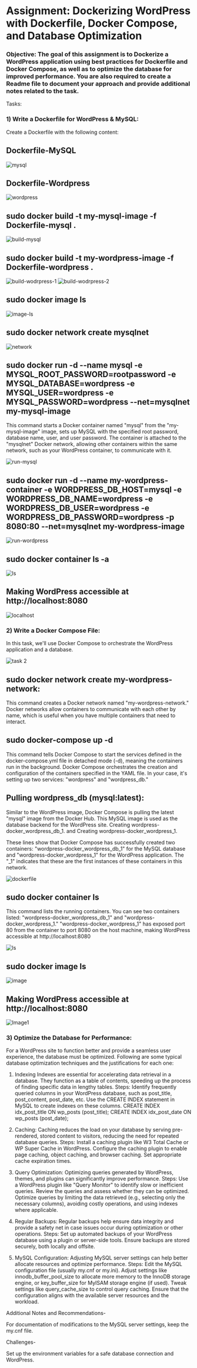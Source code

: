 
# Assignment: Dockerizing WordPress with Dockerfile, Docker Compose, and Database Optimization

### Objective: The goal of this assignment is to Dockerize a WordPress application using best practices for Dockerfile and Docker Compose, as well as to optimize the database for improved performance. You are also required to create a Readme file to document your approach and provide additional notes related to the task.

Tasks:

### 1) Write a Dockerfile for WordPress & MySQL:
Create a Dockerfile with the following content:
## Dockerfile-MySQL

![mysql](https://github.com/Akshat338/devops-assignment/assets/91428402/5b170d6c-e69f-409f-bf97-86ec901512f4)

## Dockerfile-Wordpress

![wordpress](https://github.com/Akshat338/devops-assignment/assets/91428402/94ca923d-ed0b-4e54-8be3-b3b3c192c42d)

## sudo docker build -t my-mysql-image -f Dockerfile-mysql .

![build-mysql](https://github.com/Akshat338/devops-assignment/assets/91428402/b7898a4a-be71-4dd5-a81a-ab4b3e2a7e1f)

## sudo docker build -t my-wordpress-image -f Dockerfile-wordpress .

![build-wodrpress-1](https://github.com/Akshat338/devops-assignment/assets/91428402/1ff36904-f758-4cf9-b23b-9bff3ec65ef0)
![build-wodrpress-2](https://github.com/Akshat338/devops-assignment/assets/91428402/cf6435f0-8712-4fb0-8d65-099bffff2260)

## sudo docker image ls
![image-ls](https://github.com/Akshat338/devops-assignment/assets/91428402/756f2069-847a-4a11-9271-e0169a35fd5f)

## sudo docker network create mysqlnet
![network](https://github.com/Akshat338/devops-assignment/assets/91428402/b773a9c5-8e81-4a4b-95a8-080f37406ffb)

## sudo docker run -d --name mysql -e MYSQL_ROOT_PASSWORD=rootpassword -e MYSQL_DATABASE=wordpress -e MYSQL_USER=wordpress -e MYSQL_PASSWORD=wordpress --net=mysqlnet my-mysql-image 

This command starts a Docker container named "mysql" from the "my-mysql-image" image, sets up MySQL with the specified root password, database name, user, and user password. The container is attached to the "mysqlnet" Docker network, allowing other containers within the same network, such as your WordPress container, to communicate with it.

![run-mysql](https://github.com/Akshat338/devops-assignment/assets/91428402/3c4dd646-9605-479d-835f-6d050ca53207)

## sudo docker run -d --name my-wordpress-container -e WORDPRESS_DB_HOST=mysql -e WORDPRESS_DB_NAME=wordpress -e WORDPRESS_DB_USER=wordpress -e WORDPRESS_DB_PASSWORD=wordpress -p 8080:80 --net=mysqlnet my-wordpress-image

![run-wordpress](https://github.com/Akshat338/devops-assignment/assets/91428402/76604ae0-d925-4bc5-93c7-861d333f1891)

## sudo docker container ls -a

![ls](https://github.com/Akshat338/devops-assignment/assets/91428402/c7e3d61d-bf16-453a-9e42-1e8ec8c07b0c)

## Making WordPress accessible at http://localhost:8080 

![localhost](https://github.com/Akshat338/devops-assignment/assets/91428402/f4a3a911-da2b-4fc7-a240-2f61c81e6adf)



### 2) Write a Docker Compose File:

In this task, we'll use Docker Compose to orchestrate the WordPress application and a database.

![task 2](https://github.com/Akshat338/devops-assignment/assets/91428402/ee73e4e6-eb99-4419-a673-0c7b88b636c8)

## sudo docker network create my-wordpress-network:

This command creates a Docker network named "my-wordpress-network." Docker networks allow containers to communicate with each other by name, which is useful when you have multiple containers that need to interact.

## sudo docker-compose up -d

This command tells Docker Compose to start the services defined in the docker-compose.yml file in detached mode (-d), meaning the containers run in the background.
Docker Compose orchestrates the creation and configuration of the containers specified in the YAML file. In your case, it's setting up two services: "wordpress" and "wordpress_db."

## Pulling wordpress_db (mysql:latest):

Similar to the WordPress image, Docker Compose is pulling the latest "mysql" image from the Docker Hub. This MySQL image is used as the database backend for the WordPress site.
Creating wordpress-docker_wordpress_db_1. and Creating wordpress-docker_wordpress_1.

These lines show that Docker Compose has successfully created two containers: "wordpress-docker_wordpress_db_1" for the MySQL database and "wordpress-docker_wordpress_1" for the WordPress application. The "_1" indicates that these are the first instances of these containers in this network.


![dockerfile](https://github.com/Akshat338/devops-assignment/assets/91428402/ec83b3e7-3abf-4376-98ee-41cd7b9bdd97)


## sudo docker container ls

This command lists the running containers. You can see two containers listed: "wordpress-docker_wordpress_db_1" and "wordpress-docker_wordpress_1."
"wordpress-docker_wordpress_1" has exposed port 80 from the container to port 8080 on the host machine, making WordPress accessible at http://localhost:8080


![ls](https://github.com/Akshat338/devops-assignment/assets/91428402/9bc07bd0-11e5-45e7-94c5-48f92f16c49d)

## sudo docker image ls

![image](https://github.com/Akshat338/devops-assignment/assets/91428402/1337efa0-e3d2-4bbd-8d78-3052ac76f080)

## Making WordPress accessible at http://localhost:8080

![Image1](https://github.com/Akshat338/devops-assignment/assets/91428402/d602aa35-ea3c-40ff-be28-367508cf4854)


### 3) Optimize the Database for Performance:

For a WordPress site to function better and provide a seamless user experience, the database must be optimized. Following are some typical database optimization techniques and the justifications for each one:

1. Indexing
Indexes are essential for accelerating data retrieval in a database. They function as a table of contents, speeding up the process of finding specific data in lengthy tables.
Steps:
Identify frequently queried columns in your WordPress database, such as post_title, post_content, post_date, etc.
Use the CREATE INDEX statement in MySQL to create indexes on these columns.
CREATE INDEX idx_post_title ON wp_posts (post_title);
CREATE INDEX idx_post_date ON wp_posts (post_date);

2. Caching: Caching reduces the load on your database by serving pre-rendered, stored content to visitors, reducing the need for repeated database queries.
Steps:
Install a caching plugin like W3 Total Cache or WP Super Cache in WordPress.
Configure the caching plugin to enable page caching, object caching, and browser caching.
Set appropriate cache expiration times.

3. Query Optimization: Optimizing queries generated by WordPress, themes, and plugins can significantly improve performance.
Steps:
Use a WordPress plugin like "Query Monitor" to identify slow or inefficient queries.
Review the queries and assess whether they can be optimized.
Optimize queries by limiting the data retrieved (e.g., selecting only the necessary columns), avoiding costly operations, and using indexes where applicable.

4. Regular Backups: Regular backups help ensure data integrity and provide a safety net in case issues occur during optimization or other operations.
Steps:
Set up automated backups of your WordPress database using a plugin or server-side tools.
Ensure backups are stored securely, both locally and offsite.

5. MySQL Configuration: Adjusting MySQL server settings can help better allocate resources and optimize performance.
Steps:
Edit the MySQL configuration file (usually my.cnf or my.ini).
Adjust settings like innodb_buffer_pool_size to allocate more memory to the InnoDB storage engine, or key_buffer_size for MyISAM storage engine (if used).
Tweak settings like query_cache_size to control query caching.
Ensure that the configuration aligns with the available server resources and the workload.

Additional Notes and Recommendations-

For documentation of modifications to the MySQL server settings, keep the my.cnf file.

Challenges-

Set up the environment variables for a safe database connection and WordPress.







